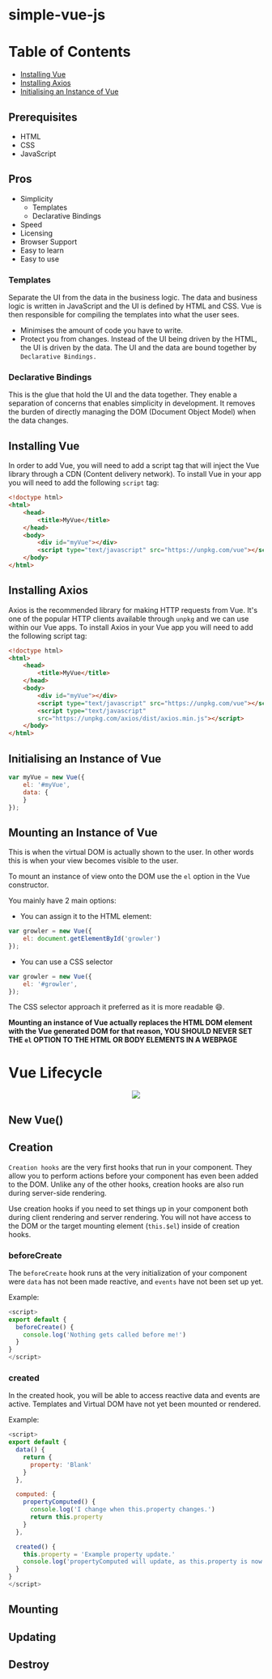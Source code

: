 # simple-vue-js

Table of Contents
==================

* [Installing Vue](#installing-vue)
* [Installing Axios](#installing-axios)
* [Initialising an Instance of Vue](#initialising-an-instance-of-vue)

## Prerequisites

* HTML
* CSS
* JavaScript

## Pros

- Simplicity
    - Templates
    - Declarative Bindings
- Speed
- Licensing
- Browser Support
- Easy to learn
- Easy to use

### Templates

Separate the UI from the data in the business logic. The data and business logic
is written in JavaScript and the UI is defined by HTML and CSS. Vue is then
responsible for compiling the templates into what the user sees. 
* Minimises the amount of code you have to write. 
* Protect you from changes. Instead of the UI being driven by the HTML, 
the UI is driven by the data. The UI and the data are bound together by 
`Declarative Bindings.`

### Declarative Bindings

This is the glue that hold the UI and the data together. They enable a 
separation of concerns that enables simplicity in development. It removes
the burden of directly managing the DOM (Document Object Model)
when the data changes.

## Installing Vue

In order to add Vue, you will need to add a script tag that will inject the 
Vue library through a CDN (Content delivery network). To install Vue in your 
app you will need to add the following `script` tag:

```html
<!doctype html>
<html>
    <head>
        <title>MyVue</title>
    </head>
    <body>
        <div id="myVue"></div>
        <script type="text/javascript" src="https://unpkg.com/vue"></script>
    </body>
</html>
```

## Installing Axios

Axios is the recommended library for making HTTP requests from Vue. It's 
one of the popular HTTP clients available through `unpkg` and we can use
within our Vue apps. To install Axios in your Vue app you will need to add
the following script tag:

```html
<!doctype html>
<html>
    <head>
        <title>MyVue</title>
    </head>
    <body>
        <div id="myVue"></div>
        <script type="text/javascript" src="https://unpkg.com/vue"></script>
        <script type="text/javascript" 
        src="https://unpkg.com/axios/dist/axios.min.js"></script>
    </body>
</html>
```

## Initialising an Instance of Vue

```javascript
var myVue = new Vue({
    el: '#myVue',
    data: {     
    }
});
```

## Mounting an Instance of Vue

This is when the virtual DOM is actually shown to the user. In other words this is when your 
view becomes visible to the user.

To mount an instance of view onto the DOM use the `el` option in the Vue constructor.

You mainly have 2 main options:
- You can assign it to the HTML element:
```javascript
var growler = new Vue({
    el: document.getElementById('growler')
});
```

- You can use a CSS selector
```javascript
var growler = new Vue({
    el: '#growler',
});
```
The CSS selector approach it preferred as it is more readable :smile:.

**Mounting an instance of Vue actually replaces the HTML DOM element with the Vue generated DOM
for that reason, YOU SHOULD NEVER SET THE `el` OPTION TO THE HTML OR BODY ELEMENTS IN A WEBPAGE**

# Vue Lifecycle
<p align="center">
  <img src="https://user-images.githubusercontent.com/29547780/36276240-2d862ec4-1285-11e8-9471-675a59639eb4.png">
</p>

## New Vue()

## Creation

`Creation hooks` are the very first hooks that run in your component. 
They allow you to perform actions before your component has even been added to the DOM. 
Unlike any of the other hooks, creation hooks are also run during server-side rendering.

Use creation hooks if you need to set things up in your component both during client 
rendering and server rendering. 
You will not have access to the DOM or the target mounting element (`this.$el`) 
inside of creation hooks.

### beforeCreate
The `beforeCreate` hook runs at the very initialization of your component were `data` has not been made reactive, 
and `events` have not been set up yet.

Example:
```javascript
<script>
export default {
  beforeCreate() {
    console.log('Nothing gets called before me!')
  }
}
</script>
```

### created
In the created hook, you will be able to access reactive data and events are active. Templates and Virtual DOM have 
not yet been mounted or rendered.

Example:
```javascript
<script>
export default {
  data() {
    return {
      property: 'Blank'
    }
  },

  computed: {
    propertyComputed() {
      console.log('I change when this.property changes.')
      return this.property
    }
  },

  created() {
    this.property = 'Example property update.'
    console.log('propertyComputed will update, as this.property is now reactive.')
  }
}
</script>
```

## Mounting

## Updating

## Destroy
